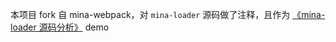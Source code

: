 本项目 fork 自 mina-webpack，对 `mina-loader` 源码做了注释，且作为 [《mina-loader 源码分析》](https://yejinzhan.gitee.io/2020/03/15/mina-loader%20%E6%BA%90%E7%A0%81%E6%B5%85%E6%9E%90/) demo
